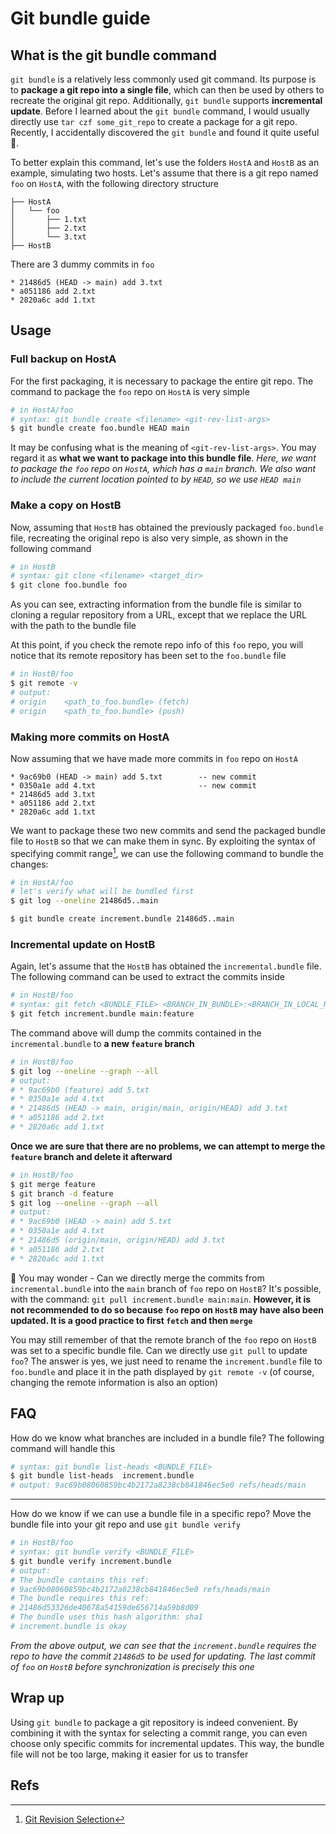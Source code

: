 # Git bundle guide


## What is the git bundle command
`git bundle` is a relatively less commonly used git command. Its purpose is to **package a git repo into a single file**, which can then be used by others to recreate the original git repo. Additionally, `git bundle` supports **incremental update**. Before I learned about the `git bundle` command, I would usually directly use `tar czf some_git_repo` to create a package for a git repo. Recently, I accidentally discovered the `git bundle` and found it quite useful🍻.

To better explain this command, let's use the folders `HostA` and `HostB` as an example, simulating two hosts. Let's assume that there is a git repo named `foo` on `HostA`, with the following directory structure

```
├── HostA
│   └── foo
│       ├── 1.txt
│       ├── 2.txt
│       └── 3.txt
├── HostB
```

There are 3 dummy commits in `foo`
```
* 21486d5 (HEAD -> main) add 3.txt
* a051186 add 2.txt
* 2820a6c add 1.txt
```
## Usage
### Full backup on HostA

For the first packaging, it is necessary to package the entire git repo. The command to package the `foo` repo on `HostA` is very simple
```sh
# in HostA/foo
# syntax: git bundle create <filename> <git-rev-list-args>
$ git bundle create foo.bundle HEAD main
```
It may be confusing what is the meaning of `<git-rev-list-args>`. You may regard it as **what we want to package into this bundle file**. *Here, we want to package the `foo` repo on `HostA`, which has a `main` branch. We also want to include the current location pointed to by `HEAD`, so we use `HEAD main`*

### Make a copy on HostB

Now, assuming that `HostB` has obtained the previously packaged `foo.bundle` file, recreating the original repo is also very simple, as shown in the following command
```sh
# in HostB
# syntax: git clone <filename> <target_dir>
$ git clone foo.bundle foo
```
As you can see, extracting information from the bundle file is similar to cloning a regular repository from a URL, except that we replace the URL with the path to the bundle file


At this point, if you check the remote repo info of this `foo` repo, you will notice that its remote repository has been set to the `foo.bundle` file
```sh
# in HostB/foo
$ git remote -v
# output:
# origin	<path_to_foo.bundle> (fetch)
# origin	<path_to_foo.bundle> (push)
```

### Making more commits on HostA
Now assuming that we have made more commits in `foo` repo on `HostA`
```
* 9ac69b0 (HEAD -> main) add 5.txt        -- new commit
* 0350a1e add 4.txt                       -- new commit
* 21486d5 add 3.txt
* a051186 add 2.txt
* 2820a6c add 1.txt
```

We want to package these two new commits and send the packaged bundle file to `HostB` so that we can make them in sync. By exploiting the syntax of specifying commit range[^1], we can use the following command to bundle the changes:
```sh
# in HostA/foo
# let's verify what will be bundled first
$ git log --oneline 21486d5..main

$ git bundle create increment.bundle 21486d5..main
```

### Incremental update on HostB

Again, let's assume that the `HostB` has obtained the `incremental.bundle` file. The following command can be used to extract the commits inside
```sh
# in HostB/foo
# syntax: git fetch <BUNDLE_FILE> <BRANCH_IN_BUNDLE>:<BRANCH_IN_LOCAL_REPO>
$ git fetch increment.bundle main:feature
```

The command above will dump the commits contained in the `incremental.bundle` to **a new `feature` branch**

```sh
# in HostB/foo
$ git log --oneline --graph --all
# output:
# * 9ac69b0 (feature) add 5.txt
# * 0350a1e add 4.txt
# * 21486d5 (HEAD -> main, origin/main, origin/HEAD) add 3.txt
# * a051186 add 2.txt
# * 2820a6c add 1.txt
```
**Once we are sure that there are no problems, we can attempt to merge the `feature` branch and delete it afterward**

```sh
# in HostB/foo
$ git merge feature
$ git branch -d feature
$ git log --oneline --graph --all
# output:
# * 9ac69b0 (HEAD -> main) add 5.txt
# * 0350a1e add 4.txt
# * 21486d5 (origin/main, origin/HEAD) add 3.txt
# * a051186 add 2.txt
# * 2820a6c add 1.txt
```

🤔️ You may wonder - Can we directly merge the commits from `incremental.bundle` into the `main` branch of `foo` repo on `HostB`? It's possible, with the command: `git pull increment.bundle main:main`. **However, it is not recommended to do so because `foo` repo on `HostB` may have also been updated. It is a good practice to first `fetch` and then `merge`**

You may still remember of that the remote branch of the `foo` repo on `HostB` was set to a specific bundle file. Can we directly use `git pull` to update `foo`? The answer is yes, we just need to rename the `increment.bundle` file to `foo.bundle` and place it in the path displayed by `git remote -v` (of course, changing the remote information is also an option)

## FAQ
How do we know what branches are included in a bundle file? The following command will handle this
```sh
# syntax: git bundle list-heads <BUNDLE_FILE>
$ git bundle list-heads  increment.bundle
# output: 9ac69b08060859bc4b2172a8238cb841846ec5e0 refs/heads/main
```

---

How do we know if we can use a bundle file in a specific repo? Move the bundle file into your git repo and use `git bundle verify`
```sh
# in HostB/foo
# syntax: git bundle verify <BUNDLE_FILE>
$ git bundle verify increment.bundle
# output:
# The bundle contains this ref:
# 9ac69b08060859bc4b2172a8238cb841846ec5e0 refs/heads/main
# The bundle requires this ref:
# 21486d53326de40678a54159de656714a59b8d09
# The bundle uses this hash algorithm: sha1
# increment.bundle is okay
```
*From the above output, we can see that the `increment.bundle` requires the repo to have the commit `21486d5` to be used for updating. The last commit of `foo` on `HostB` before synchronization is precisely this one*


## Wrap up

Using `git bundle` to package a git repository is indeed convenient. By combining it with the syntax for selecting a commit range, you can even choose only specific commits for incremental updates. This way, the bundle file will not be too large, making it easier for us to transfer

## Refs

[^1]: [Git Revision Selection](https://git-scm.com/book/en/v2/Git-Tools-Revision-Selection)



